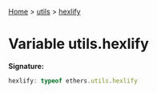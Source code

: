 [Home](../../../index.md) &gt; [utils](../../utils.md) &gt; [hexlify](./hexlify.md)

# Variable utils.hexlify

<b>Signature:</b>

```typescript
hexlify: typeof ethers.utils.hexlify
```
